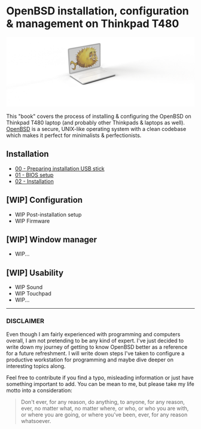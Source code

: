 # OpenBSD installation, configuration & management on Thinkpad T480

![](00-readme-bsd.png)

This "book" covers the process of installing & configuring the OpenBSD on Thinkpad T480 laptop (and probably other Thinkpads & laptops as well).
[OpenBSD](https://www.openbsd.org/) is a secure, UNIX-like operating system with a clean codebase which makes it perfect for minimalists & perfectionists.

## Installation

- [00 - Preparing installation USB stick](/00-usb-stick.md)
- [01 - BIOS setup](/01-bios-setup.md)
- [02 - Installation](/02-installation.md)

## [WIP] Configuration
 - WIP Post-installation setup
 - WIP Firmware
## [WIP] Window manager
 - WIP...
## [WIP] Usability
 - WIP Sound
 - WIP Touchpad
 - WIP...

---

### DISCLAIMER

Even though I am fairly experienced with programming and computers overall, I am not pretending to be any kind of expert.
I've just decided to write down my journey of getting to know OpenBSD better as a reference for a future refreshment.
I will write down steps I've taken to configure a productive workstation for programming and maybe dive deeper on interesting topics along.

Feel free to contribute if you find a typo, misleading information or just have something important to add.
You can be mean to me, but please take my life motto into a consideration:

>  Don't ever, for any reason, do anything, to anyone, for any reason, ever, no matter what, no matter where, or who, or who you are with, or where you are going, or where you've been, ever, for any reason whatsoever.
